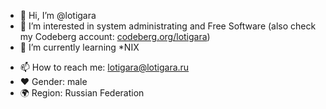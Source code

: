 - 👋 Hi, I’m @lotigara
- 👀 I’m interested in system administrating and Free Software (also check my Codeberg account: [codeberg.org/lotigara](https://codeberg.org/lotigara))
- 🌱 I’m currently learning *NIX
<!--- 💞️ I’m looking to collaborate on OpenWrt support for routers sold in Russia (i.e. Keenetic, EU/RU versions TP-Link routers and so on)-->
- 📫 How to reach me: lotigara@lotigara.ru
- ❤️ Gender: male
- 🌍 Region: Russian Federation
<!---
lotigara/lotigara is a ✨ special ✨ repository because its `README.md` (this file) appears on your GitHub profile.
You can click the Preview link to take a look at your changes.
--->
